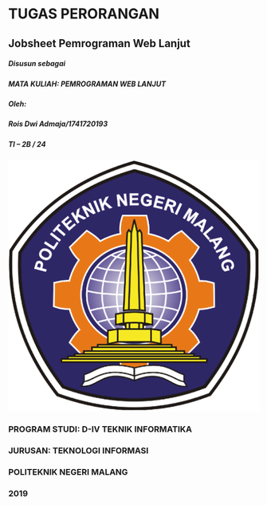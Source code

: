 TUGAS PERORANGAN
================

Jobsheet Pemrograman Web Lanjut
-------------------------------

##### Disusun sebagai

##### MATA KULIAH: PEMROGRAMAN WEB LANJUT

##### Oleh:

##### **Rois Dwi Admaja/1741720193**

##### **TI – 2B / 24**

![](media/4e93e94ad011d3d36c83e7e28863bb51.png)

### PROGRAM STUDI: D-IV TEKNIK INFORMATIKA

### JURUSAN: TEKNOLOGI INFORMASI

### POLITEKNIK NEGERI MALANG

### 2019
